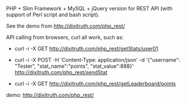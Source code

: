 PHP + Slim Framework + MySQL + jQuery version for REST API (with support of Perl script and bash script).

See the demo from <a href="http://dixitruth.com/php_rest/">http://dixitruth.com/php_rest/</a>


API calling from browsers, curl all work, such as:

- curl -i -X GET http://dixitruth.com/php_rest/getStats/user01
 
- curl -i -X POST -H 'Content-Type: application/json' -d 
   '{"username": "Tester", "stat_name":"points", "stat_value":888}' 
   http://dixitruth.com/php_rest/sendStat

- curl -i -X GET http://dixitruth.com/php_rest/getLeaderboard/points

demo: http://dixitruth.com/php_rest/